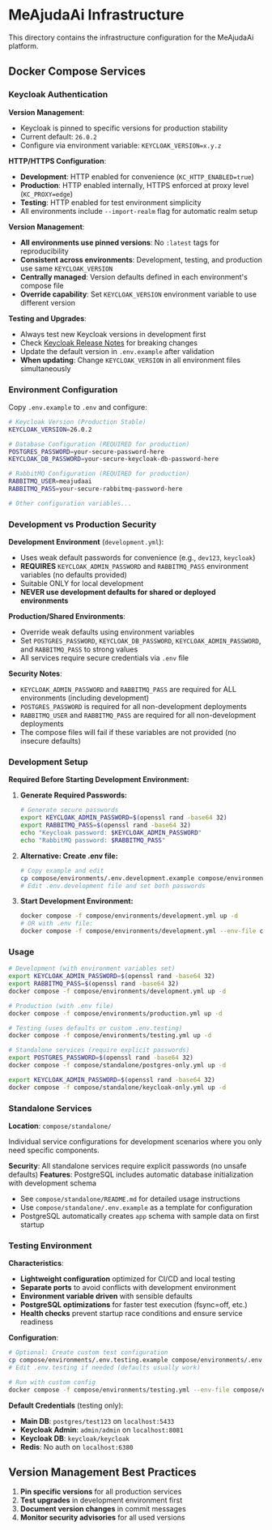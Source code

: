 # MeAjudaAi Infrastructure

This directory contains the infrastructure configuration for the MeAjudaAi platform.

## Docker Compose Services

### Keycloak Authentication

**Version Management**: 
- Keycloak is pinned to specific versions for production stability
- Current default: `26.0.2`
- Configure via environment variable: `KEYCLOAK_VERSION=x.y.z`

**HTTP/HTTPS Configuration**:
- **Development**: HTTP enabled for convenience (`KC_HTTP_ENABLED=true`)
- **Production**: HTTP enabled internally, HTTPS enforced at proxy level (`KC_PROXY=edge`)
- **Testing**: HTTP enabled for test environment simplicity
- All environments include `--import-realm` flag for automatic realm setup

**Version Management**:
- **All environments use pinned versions**: No `:latest` tags for reproducibility
- **Consistent across environments**: Development, testing, and production use same `KEYCLOAK_VERSION`
- **Centrally managed**: Version defaults defined in each environment's compose file
- **Override capability**: Set `KEYCLOAK_VERSION` environment variable to use different version

**Testing and Upgrades**:
- Always test new Keycloak versions in development first
- Check [Keycloak Release Notes](https://www.keycloak.org/docs/latest/release_notes/index.html) for breaking changes
- Update the default version in `.env.example` after validation
- **When updating**: Change `KEYCLOAK_VERSION` in all environment files simultaneously

### Environment Configuration

Copy `.env.example` to `.env` and configure:

```bash
# Keycloak Version (Production Stable)
KEYCLOAK_VERSION=26.0.2

# Database Configuration (REQUIRED for production)
POSTGRES_PASSWORD=your-secure-password-here
KEYCLOAK_DB_PASSWORD=your-secure-keycloak-db-password-here

# RabbitMQ Configuration (REQUIRED for production)
RABBITMQ_USER=meajudaai
RABBITMQ_PASS=your-secure-rabbitmq-password-here

# Other configuration variables...
```

### Development vs Production Security

**Development Environment** (`development.yml`):
- Uses weak default passwords for convenience (e.g., `dev123`, `keycloak`)
- **REQUIRES** `KEYCLOAK_ADMIN_PASSWORD` and `RABBITMQ_PASS` environment variables (no defaults provided)
- Suitable ONLY for local development
- **NEVER use development defaults for shared or deployed environments**

**Production/Shared Environments**:
- Override weak defaults using environment variables
- Set `POSTGRES_PASSWORD`, `KEYCLOAK_DB_PASSWORD`, `KEYCLOAK_ADMIN_PASSWORD`, and `RABBITMQ_PASS` to strong values
- All services require secure credentials via `.env` file

**Security Notes**: 
- `KEYCLOAK_ADMIN_PASSWORD` and `RABBITMQ_PASS` are required for ALL environments (including development)
- `POSTGRES_PASSWORD` is required for all non-development deployments
- `RABBITMQ_USER` and `RABBITMQ_PASS` are required for all non-development deployments
- The compose files will fail if these variables are not provided (no insecure defaults)

### Development Setup

**Required Before Starting Development Environment:**

1. **Generate Required Passwords:**
   ```bash
   # Generate secure passwords
   export KEYCLOAK_ADMIN_PASSWORD=$(openssl rand -base64 32)
   export RABBITMQ_PASS=$(openssl rand -base64 32)
   echo "Keycloak password: $KEYCLOAK_ADMIN_PASSWORD"
   echo "RabbitMQ password: $RABBITMQ_PASS"
   ```

2. **Alternative: Create .env file:**
   ```bash
   # Copy example and edit
   cp compose/environments/.env.development.example compose/environments/.env.development
   # Edit .env.development file and set both passwords
   ```

3. **Start Development Environment:**
   ```bash
   docker compose -f compose/environments/development.yml up -d
   # OR with .env file:
   docker compose -f compose/environments/development.yml --env-file compose/environments/.env.development up -d
   ```

### Usage

```bash
# Development (with environment variables set)
export KEYCLOAK_ADMIN_PASSWORD=$(openssl rand -base64 32)
export RABBITMQ_PASS=$(openssl rand -base64 32)
docker compose -f compose/environments/development.yml up -d

# Production (with .env file)
docker compose -f compose/environments/production.yml up -d

# Testing (uses defaults or custom .env.testing)
docker compose -f compose/environments/testing.yml up -d

# Standalone services (require explicit passwords)
export POSTGRES_PASSWORD=$(openssl rand -base64 32)
docker compose -f compose/standalone/postgres-only.yml up -d

export KEYCLOAK_ADMIN_PASSWORD=$(openssl rand -base64 32)
docker compose -f compose/standalone/keycloak-only.yml up -d
```

### Standalone Services

**Location**: `compose/standalone/`

Individual service configurations for development scenarios where you only need specific components.

**Security**: All standalone services require explicit passwords (no unsafe defaults)
**Features**: PostgreSQL includes automatic database initialization with development schema
- See `compose/standalone/README.md` for detailed usage instructions
- Use `compose/standalone/.env.example` as a template for configuration
- PostgreSQL automatically creates `app` schema with sample data on first startup

### Testing Environment

**Characteristics**:
- **Lightweight configuration** optimized for CI/CD and local testing
- **Separate ports** to avoid conflicts with development environment
- **Environment variable driven** with sensible defaults
- **PostgreSQL optimizations** for faster test execution (fsync=off, etc.)
- **Health checks** prevent startup race conditions and ensure service readiness

**Configuration**:
```bash
# Optional: Create custom test configuration
cp compose/environments/.env.testing.example compose/environments/.env.testing
# Edit .env.testing if needed (defaults usually work)

# Run with custom config
docker compose -f compose/environments/testing.yml --env-file compose/environments/.env.testing up -d
```

**Default Credentials** (testing only):
- **Main DB**: `postgres/test123` on `localhost:5433`
- **Keycloak Admin**: `admin/admin` on `localhost:8081`
- **Keycloak DB**: `keycloak/keycloak`
- **Redis**: No auth on `localhost:6380`

## Version Management Best Practices

1. **Pin specific versions** for all production services
2. **Test upgrades** in development environment first
3. **Document version changes** in commit messages
4. **Monitor security advisories** for all used versions